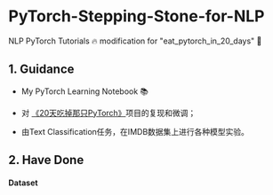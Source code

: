 # PyTorch-Stepping-Stone-for-NLP
NLP PyTorch Tutorials 🔥 modification for "eat_pytorch_in_20_days" 🤔

## 1. Guidance
* My PyTorch Learning Notebook 📚 <p>
* 对 [《20天吃掉那只PyTorch》](https://github.com/lyhue1991/eat_pytorch_in_20_days)项目的复现和微调； <p>
* 由Text Classification任务，在IMDB数据集上进行各种模型实验。

## 2. Have Done
#### Dataset
